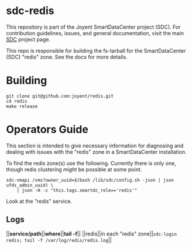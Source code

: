 <!--
    This Source Code Form is subject to the terms of the Mozilla Public
    License, v. 2.0. If a copy of the MPL was not distributed with this
    file, You can obtain one at http://mozilla.org/MPL/2.0/.
-->

<!--
    Copyright (c) 2014, Joyent, Inc.
-->

# sdc-redis

This repository is part of the Joyent SmartDataCenter project (SDC).  For
contribution guidelines, issues, and general documentation, visit the main
[SDC](http://github.com/joyent/sdc) project page.

This repo is responsible for building the fs-tarball for the SmartDataCenter
(SDC) "redis" zone. See the docs for more details.


# Building

    git clone git@github.com:joyent/redis.git
    cd redis
    make release


# Operators Guide

This section is intended to give necessary information for diagnosing and
dealing with issues with the "redis" zone in a SmartDataCenter installation.

To find the redis zone(s) use the following. Currently there is only one,
though redis clustering *might* be possible at some point.

    sdc-vmapi /vms?owner_uuid=$(bash /lib/sdc/config.sh -json | json ufds_admin_uuid) \
        | json -H -c "this.tags.smartdc_role=='redis'"

Look at the "redis" service.


## Logs

||**service/path**||**where**||**tail -f**||
||redis||in each "redis" zone||`` sdc-login redis; tail -f /var/log/redis/redis.log ``||
